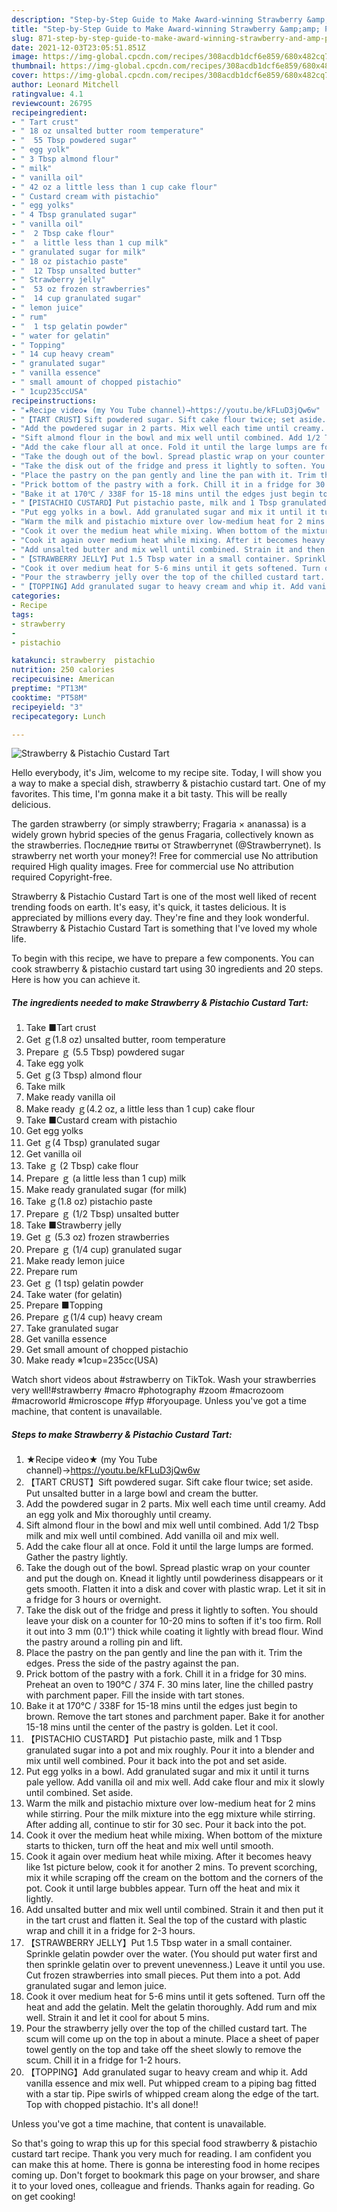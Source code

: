 ```yaml
---
description: "Step-by-Step Guide to Make Award-winning Strawberry &amp;amp; Pistachio Custard Tart"
title: "Step-by-Step Guide to Make Award-winning Strawberry &amp;amp; Pistachio Custard Tart"
slug: 871-step-by-step-guide-to-make-award-winning-strawberry-and-amp-pistachio-custard-tart
date: 2021-12-03T23:05:51.851Z
image: https://img-global.cpcdn.com/recipes/308acdb1dcf6e859/680x482cq70/strawberry-pistachio-custard-tart-recipe-main-photo.jpg
thumbnail: https://img-global.cpcdn.com/recipes/308acdb1dcf6e859/680x482cq70/strawberry-pistachio-custard-tart-recipe-main-photo.jpg
cover: https://img-global.cpcdn.com/recipes/308acdb1dcf6e859/680x482cq70/strawberry-pistachio-custard-tart-recipe-main-photo.jpg
author: Leonard Mitchell
ratingvalue: 4.1
reviewcount: 26795
recipeingredient:
- " Tart crust"
- " 18 oz unsalted butter room temperature"
- "  55 Tbsp powdered sugar"
- " egg yolk"
- " 3 Tbsp almond flour"
- " milk"
- " vanilla oil"
- " 42 oz a little less than 1 cup cake flour"
- " Custard cream with pistachio"
- " egg yolks"
- " 4 Tbsp granulated sugar"
- " vanilla oil"
- "  2 Tbsp cake flour"
- "  a little less than 1 cup milk"
- " granulated sugar for milk"
- " 18 oz pistachio paste"
- "  12 Tbsp unsalted butter"
- " Strawberry jelly"
- "  53 oz frozen strawberries"
- "  14 cup granulated sugar"
- " lemon juice"
- " rum"
- "  1 tsp gelatin powder"
- " water for gelatin"
- " Topping"
- " 14 cup heavy cream"
- " granulated sugar"
- " vanilla essence"
- " small amount of chopped pistachio"
- " 1cup235ccUSA"
recipeinstructions:
- "★Recipe video★ (my You Tube channel)→https://youtu.be/kFLuD3jQw6w"
- "【TART CRUST】Sift powdered sugar. Sift cake flour twice; set aside. Put unsalted butter in a large bowl and cream the butter."
- "Add the powdered sugar in 2 parts. Mix well each time until creamy. Add an egg yolk and Mix thoroughly until creamy."
- "Sift almond flour in the bowl and mix well until combined. Add 1/2 Tbsp milk and mix well until combined. Add vanilla oil and mix well."
- "Add the cake flour all at once. Fold it until the large lumps are formed. Gather the pastry lightly."
- "Take the dough out of the bowl. Spread plastic wrap on your counter and put the dough on. Knead it lightly until powderiness disappears or it gets smooth. Flatten it into a disk and cover with plastic wrap. Let it sit in a fridge for 3 hours or overnight."
- "Take the disk out of the fridge and press it lightly to soften. You should leave your disk on a counter for 10-20 mins to soften if it&#39;s too firm. Roll it out into 3 mm (0.1&#39;&#39;) thick while coating it lightly with bread flour. Wind the pastry around a rolling pin and lift."
- "Place the pastry on the pan gently and line the pan with it. Trim the edges. Press the side of the pastry against the pan."
- "Prick bottom of the pastry with a fork. Chill it in a fridge for 30 mins. Preheat an oven to 190℃ / 374 F. 30 mins later, line the chilled pastry with parchment paper. Fill the inside with tart stones."
- "Bake it at 170℃ / 338F for 15-18 mins until the edges just begin to brown. Remove the tart stones and parchment paper. Bake it for another 15-18 mins until the center of the pastry is golden. Let it cool."
- "【PISTACHIO CUSTARD】Put pistachio paste, milk and 1 Tbsp granulated sugar into a pot and mix roughly. Pour it into a blender and mix until well combined. Pour it back into the pot and set aside."
- "Put egg yolks in a bowl. Add granulated sugar and mix it until it turns pale yellow. Add vanilla oil and mix well. Add cake flour and mix it slowly until combined. Set aside."
- "Warm the milk and pistachio mixture over low-medium heat for 2 mins while stirring. Pour the milk mixture into the egg mixture while stirring. After adding all, continue to stir for 30 sec. Pour it back into the pot."
- "Cook it over the medium heat while mixing. When bottom of the mixture starts to thicken, turn off the heat and mix well until smooth."
- "Cook it again over medium heat while mixing. After it becomes heavy like 1st picture below, cook it for another 2 mins. To prevent scorching, mix it while scraping off the cream on the bottom and the corners of the pot. Cook it until large bubbles appear. Turn off the heat and mix it lightly."
- "Add unsalted butter and mix well until combined. Strain it and then put it in the tart crust and flatten it. Seal the top of the custard with plastic wrap and chill it in a fridge for 2-3 hours."
- "【STRAWBERRY JELLY】Put 1.5 Tbsp water in a small container. Sprinkle gelatin powder over the water. (You should put water first and then sprinkle gelatin over to prevent unevenness.) Leave it until you use. Cut frozen strawberries into small pieces. Put them into a pot. Add granulated sugar and lemon juice."
- "Cook it over medium heat for 5-6 mins until it gets softened. Turn off the heat and add the gelatin. Melt the gelatin thoroughly. Add rum and mix well. Strain it and let it cool for about 5 mins."
- "Pour the strawberry jelly over the top of the chilled custard tart. The scum will come up on the top in about a minute. Place a sheet of paper towel gently on the top and take off the sheet slowly to remove the scum. Chill it in a fridge for 1-2 hours."
- "【TOPPING】Add granulated sugar to heavy cream and whip it. Add vanilla essence and mix well. Put whipped cream to a piping bag fitted with a star tip. Pipe swirls of whipped cream along the edge of the tart. Top with chopped pistachio. It&#39;s all done!!"
categories:
- Recipe
tags:
- strawberry
- 
- pistachio

katakunci: strawberry  pistachio 
nutrition: 250 calories
recipecuisine: American
preptime: "PT13M"
cooktime: "PT58M"
recipeyield: "3"
recipecategory: Lunch

---
```



![Strawberry &amp; Pistachio Custard Tart](https://img-global.cpcdn.com/recipes/308acdb1dcf6e859/680x482cq70/strawberry-pistachio-custard-tart-recipe-main-photo.jpg)

Hello everybody, it's Jim, welcome to my recipe site. Today, I will show you a way to make a special dish, strawberry &amp; pistachio custard tart. One of my favorites. This time, I'm gonna make it a bit tasty. This will be really delicious.

The garden strawberry (or simply strawberry; Fragaria × ananassa) is a widely grown hybrid species of the genus Fragaria, collectively known as the strawberries. Последние твиты от Strawberrynet (@Strawberrynet). Is strawberry net worth your money?! Free for commercial use No attribution required High quality images. Free for commercial use No attribution required Copyright-free.

Strawberry &amp; Pistachio Custard Tart is one of the most well liked of recent trending foods on earth. It's easy, it's quick, it tastes delicious. It is appreciated by millions every day. They're fine and they look wonderful. Strawberry &amp; Pistachio Custard Tart is something that I've loved my whole life.


To begin with this recipe, we have to prepare a few components. You can cook strawberry &amp; pistachio custard tart using 30 ingredients and 20 steps. Here is how you can achieve it.

<!--inarticleads1-->

##### The ingredients needed to make Strawberry &amp; Pistachio Custard Tart:

1. Take  ■Tart crust
1. Get  ｇ(1.8 oz) unsalted butter, room temperature
1. Prepare  ｇ (5.5 Tbsp) powdered sugar
1. Take  egg yolk
1. Get  ｇ(3 Tbsp) almond flour
1. Take  milk
1. Make ready  vanilla oil
1. Make ready  ｇ(4.2 oz, a little less than 1 cup) cake flour
1. Take  ■Custard cream with pistachio
1. Get  egg yolks
1. Get  ｇ(4 Tbsp) granulated sugar
1. Get  vanilla oil
1. Take  ｇ (2 Tbsp) cake flour
1. Prepare  ｇ (a little less than 1 cup) milk
1. Make ready  granulated sugar (for milk)
1. Take  ｇ(1.8 oz) pistachio paste
1. Prepare  ｇ (1/2 Tbsp) unsalted butter
1. Take  ■Strawberry jelly
1. Get  ｇ (5.3 oz) frozen strawberries
1. Prepare  ｇ (1/4 cup) granulated sugar
1. Make ready  lemon juice
1. Prepare  rum
1. Get  ｇ (1 tsp) gelatin powder
1. Take  water (for gelatin)
1. Prepare  ■Topping
1. Prepare  ｇ(1/4 cup) heavy cream
1. Take  granulated sugar
1. Get  vanilla essence
1. Get  small amount of chopped pistachio
1. Make ready  ※1cup=235cc(USA)


Watch short videos about #strawberry on TikTok. Wash your strawberries very well!#strawberry #macro #photography #zoom #macrozoom #macroworld #microscope #fyp #foryoupage. Unless you&#39;ve got a time machine, that content is unavailable. 

<!--inarticleads2-->

##### Steps to make Strawberry &amp; Pistachio Custard Tart:

1. ★Recipe video★ (my You Tube channel)→https://youtu.be/kFLuD3jQw6w
1. 【TART CRUST】Sift powdered sugar. Sift cake flour twice; set aside. Put unsalted butter in a large bowl and cream the butter.
1. Add the powdered sugar in 2 parts. Mix well each time until creamy. Add an egg yolk and Mix thoroughly until creamy.
1. Sift almond flour in the bowl and mix well until combined. Add 1/2 Tbsp milk and mix well until combined. Add vanilla oil and mix well.
1. Add the cake flour all at once. Fold it until the large lumps are formed. Gather the pastry lightly.
1. Take the dough out of the bowl. Spread plastic wrap on your counter and put the dough on. Knead it lightly until powderiness disappears or it gets smooth. Flatten it into a disk and cover with plastic wrap. Let it sit in a fridge for 3 hours or overnight.
1. Take the disk out of the fridge and press it lightly to soften. You should leave your disk on a counter for 10-20 mins to soften if it&#39;s too firm. Roll it out into 3 mm (0.1&#39;&#39;) thick while coating it lightly with bread flour. Wind the pastry around a rolling pin and lift.
1. Place the pastry on the pan gently and line the pan with it. Trim the edges. Press the side of the pastry against the pan.
1. Prick bottom of the pastry with a fork. Chill it in a fridge for 30 mins. Preheat an oven to 190℃ / 374 F. 30 mins later, line the chilled pastry with parchment paper. Fill the inside with tart stones.
1. Bake it at 170℃ / 338F for 15-18 mins until the edges just begin to brown. Remove the tart stones and parchment paper. Bake it for another 15-18 mins until the center of the pastry is golden. Let it cool.
1. 【PISTACHIO CUSTARD】Put pistachio paste, milk and 1 Tbsp granulated sugar into a pot and mix roughly. Pour it into a blender and mix until well combined. Pour it back into the pot and set aside.
1. Put egg yolks in a bowl. Add granulated sugar and mix it until it turns pale yellow. Add vanilla oil and mix well. Add cake flour and mix it slowly until combined. Set aside.
1. Warm the milk and pistachio mixture over low-medium heat for 2 mins while stirring. Pour the milk mixture into the egg mixture while stirring. After adding all, continue to stir for 30 sec. Pour it back into the pot.
1. Cook it over the medium heat while mixing. When bottom of the mixture starts to thicken, turn off the heat and mix well until smooth.
1. Cook it again over medium heat while mixing. After it becomes heavy like 1st picture below, cook it for another 2 mins. To prevent scorching, mix it while scraping off the cream on the bottom and the corners of the pot. Cook it until large bubbles appear. Turn off the heat and mix it lightly.
1. Add unsalted butter and mix well until combined. Strain it and then put it in the tart crust and flatten it. Seal the top of the custard with plastic wrap and chill it in a fridge for 2-3 hours.
1. 【STRAWBERRY JELLY】Put 1.5 Tbsp water in a small container. Sprinkle gelatin powder over the water. (You should put water first and then sprinkle gelatin over to prevent unevenness.) Leave it until you use. Cut frozen strawberries into small pieces. Put them into a pot. Add granulated sugar and lemon juice.
1. Cook it over medium heat for 5-6 mins until it gets softened. Turn off the heat and add the gelatin. Melt the gelatin thoroughly. Add rum and mix well. Strain it and let it cool for about 5 mins.
1. Pour the strawberry jelly over the top of the chilled custard tart. The scum will come up on the top in about a minute. Place a sheet of paper towel gently on the top and take off the sheet slowly to remove the scum. Chill it in a fridge for 1-2 hours.
1. 【TOPPING】Add granulated sugar to heavy cream and whip it. Add vanilla essence and mix well. Put whipped cream to a piping bag fitted with a star tip. Pipe swirls of whipped cream along the edge of the tart. Top with chopped pistachio. It&#39;s all done!!


Unless you&#39;ve got a time machine, that content is unavailable. 

So that's going to wrap this up for this special food strawberry &amp; pistachio custard tart recipe. Thank you very much for reading. I am confident you can make this at home. There is gonna be interesting food in home recipes coming up. Don't forget to bookmark this page on your browser, and share it to your loved ones, colleague and friends. Thanks again for reading. Go on get cooking!
